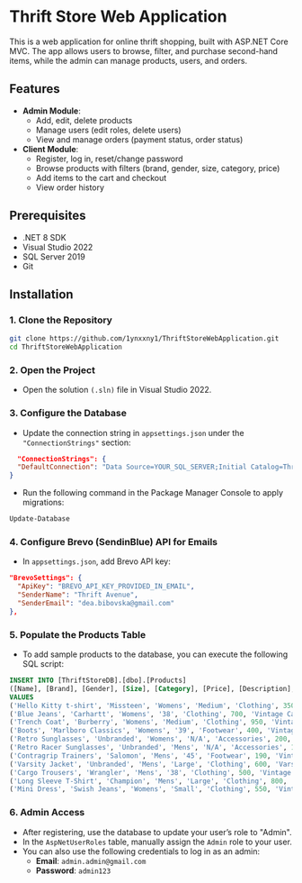 # Thrift Store Web Application

This is a web application for online thrift shopping, built with ASP.NET Core MVC. The app allows users to browse, filter, and purchase second-hand items, while the admin can manage products, users, and orders.

## Features
- **Admin Module**:
  - Add, edit, delete products
  - Manage users (edit roles, delete users)
  - View and manage orders (payment status, order status)
- **Client Module**:
  - Register, log in, reset/change password
  - Browse products with filters (brand, gender, size, category, price)
  - Add items to the cart and checkout
  - View order history

## Prerequisites
- .NET 8 SDK
- Visual Studio 2022
- SQL Server 2019
- Git

## Installation

### 1. Clone the Repository
```bash
git clone https://github.com/1ynxxny1/ThriftStoreWebApplication.git
cd ThriftStoreWebApplication
```
### 2. Open the Project
- Open the solution `(.sln)` file in Visual Studio 2022.

### 3. Configure the Database
- Update the connection string in `appsettings.json` under the `"ConnectionStrings"` section:
```json
  "ConnectionStrings": {
  "DefaultConnection": "Data Source=YOUR_SQL_SERVER;Initial Catalog=ThriftStoreDB;Integrated Security=True;Trust Server Certificate=True"
}
```
- Run the following command in the Package Manager Console to apply migrations:
```bash
Update-Database
```

### 4. Configure Brevo (SendinBlue) API for Emails
- In `appsettings.json`, add Brevo API key:
```json
"BrevoSettings": {
  "ApiKey": "BREVO_API_KEY_PROVIDED_IN_EMAIL",
  "SenderName": "Thrift Avenue",
  "SenderEmail": "dea.bibovska@gmail.com"
},
```

### 5. Populate the Products Table
- To add sample products to the database, you can execute the following SQL script:
```sql
INSERT INTO [ThriftStoreDB].[dbo].[Products] 
([Name], [Brand], [Gender], [Size], [Category], [Price], [Description], [ImageFileName], [CreatedDate])
VALUES 
('Hello Kitty t-shirt', 'Missteen', 'Womens', 'Medium', 'Clothing', 350, 'Vintage Hello Kitty black Missteen t-shirt in excellent condition, made from a cotton blend.', 'WShirt.jpg', GETDATE()),
('Blue Jeans', 'Carhartt', 'Womens', '38', 'Clothing', 700, 'Vintage Carhartt blue carpenter jeans in very good condition. Made from cotton with a high-waisted rise. Measurements: 76 cm waist, 74 cm inseam, and 28 cm rise.', 'WJeans.jpg', GETDATE()),
('Trench Coat', 'Burberry', 'Womens', 'Medium', 'Clothing', 950, 'Vintage burgundy Burberry trench coat in very good condition, made from wool.', 'WCoat.jpg', GETDATE()),
('Boots', 'Marlboro Classics', 'Womens', '39', 'Footwear', 400, 'Vintage grey Marlboro Classics boots in good condition, with minor scuffs on the rubber front and slightly dirty soles. Made from a wool blend and rubber.', 'WShoes.jpg', GETDATE()),
('Retro Sunglasses', 'Unbranded', 'Womens', 'N/A', 'Accessories', 200, 'Stylish sunglasses with a curved plastic frame, comfortable nose pads, and brown tinted lenses. Includes thick arms and UV 400 protection.', 'WSun.jpg', GETDATE()),
('Retro Racer Sunglasses', 'Unbranded', 'Mens', 'N/A', 'Accessories', 190, 'Retro navy wrap-around sunglasses with a plastic frame, moulded nose pads, and black tinted lenses. Offers UV 400 protection.', 'Msun.jpg', GETDATE()),
('Contragrip Trainers', 'Salomon', 'Mens', '45', 'Footwear', 190, 'Vintage green Salomon Contragrip trainers in good condition with minor marks on the sole. Made from Gore-Tex fabric.', 'MShoes.jpg', GETDATE()),
('Varsity Jacket', 'Unbranded', 'Mens', 'Large', 'Clothing', 600, 'Varsity jacket in green, made from cotton. In good condition with a small mark on the right sleeve cuff.', 'MJacket.jpg', GETDATE()),
('Cargo Trousers', 'Wrangler', 'Mens', '38', 'Clothing', 500, 'Vintage Wrangler beige cargo trousers made from cotton. In good condition with a mark on the back. Measurements: 97 cm waist, 76 cm inseam, and 33 cm rise.', 'MCargo.jpg', GETDATE()),
('Long Sleeve T-Shirt', 'Champion', 'Mens', 'Large', 'Clothing', 800, 'Vintage white Champion long sleeve t-shirt in good condition, featuring a very faint mark on the back. Made from cotton.', '202410041656411.jpg', GETDATE()),
('Mini Dress', 'Swish Jeans', 'Womens', 'Small', 'Clothing', 550, 'Vintage black Swish Jeans mini dress in very good condition, made from a cotton blend.', '202410041656345.jpg', GETDATE());
```

### 6. Admin Access
- After registering, use the database to update your user’s role to "Admin".
- In the `AspNetUserRoles` table, manually assign the `Admin` role to your user.
- You can also use the following credentials to log in as an admin:
  - **Email**: `admin.admin@gmail.com`
  - **Password**: `admin123`

